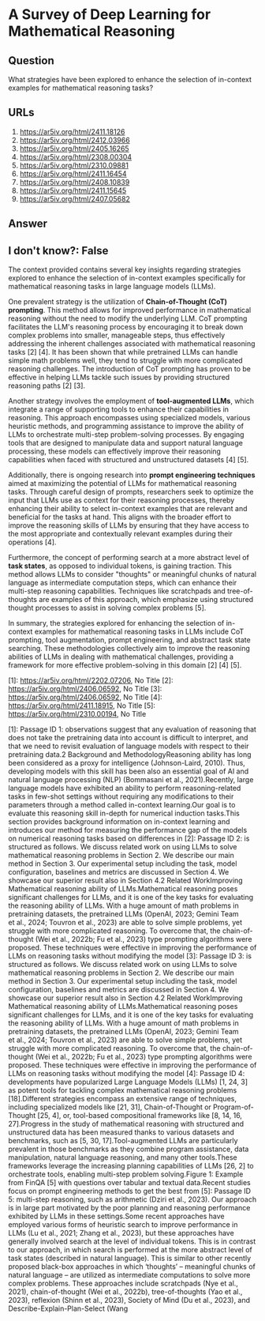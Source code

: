 # A Survey of Deep Learning for Mathematical Reasoning

## Question

What strategies have been explored to enhance the selection of in-context examples for mathematical reasoning tasks?

## URLs

1. https://ar5iv.org/html/2411.18126
2. https://ar5iv.org/html/2412.03966
3. https://ar5iv.org/html/2405.16265
4. https://ar5iv.org/html/2308.00304
5. https://ar5iv.org/html/2310.09881
6. https://ar5iv.org/html/2411.16454
7. https://ar5iv.org/html/2408.10839
8. https://ar5iv.org/html/2411.15645
9. https://ar5iv.org/html/2407.05682

## Answer

## I don't know?: False

The context provided contains several key insights regarding strategies explored to enhance the selection of in-context examples specifically for mathematical reasoning tasks in large language models (LLMs). 

One prevalent strategy is the utilization of **Chain-of-Thought (CoT) prompting**. This method allows for improved performance in mathematical reasoning without the need to modify the underlying LLM. CoT prompting facilitates the LLM's reasoning process by encouraging it to break down complex problems into smaller, manageable steps, thus effectively addressing the inherent challenges associated with mathematical reasoning tasks [2] [4]. It has been shown that while pretrained LLMs can handle simple math problems well, they tend to struggle with more complicated reasoning challenges. The introduction of CoT prompting has proven to be effective in helping LLMs tackle such issues by providing structured reasoning paths [2] [3].

Another strategy involves the employment of **tool-augmented LLMs**, which integrate a range of supporting tools to enhance their capabilities in reasoning. This approach encompasses using specialized models, various heuristic methods, and programming assistance to improve the ability of LLMs to orchestrate multi-step problem-solving processes. By engaging tools that are designed to manipulate data and support natural language processing, these models can effectively improve their reasoning capabilities when faced with structured and unstructured datasets [4] [5].

Additionally, there is ongoing research into **prompt engineering techniques** aimed at maximizing the potential of LLMs for mathematical reasoning tasks. Through careful design of prompts, researchers seek to optimize the input that LLMs use as context for their reasoning processes, thereby enhancing their ability to select in-context examples that are relevant and beneficial for the tasks at hand. This aligns with the broader effort to improve the reasoning skills of LLMs by ensuring that they have access to the most appropriate and contextually relevant examples during their operations [4].

Furthermore, the concept of performing search at a more abstract level of **task states**, as opposed to individual tokens, is gaining traction. This method allows LLMs to consider "thoughts" or meaningful chunks of natural language as intermediate computation steps, which can enhance their multi-step reasoning capabilities. Techniques like scratchpads and tree-of-thoughts are examples of this approach, which emphasize using structured thought processes to assist in solving complex problems [5]. 

In summary, the strategies explored for enhancing the selection of in-context examples for mathematical reasoning tasks in LLMs include CoT prompting, tool augmentation, prompt engineering, and abstract task state searching. These methodologies collectively aim to improve the reasoning abilities of LLMs in dealing with mathematical challenges, providing a framework for more effective problem-solving in this domain [2] [4] [5].

[1]: https://ar5iv.org/html/2202.07206, No Title
[2]: https://ar5iv.org/html/2406.06592, No Title
[3]: https://ar5iv.org/html/2406.06592, No Title
[4]: https://ar5iv.org/html/2411.18915, No Title
[5]: https://ar5iv.org/html/2310.00194, No Title

[1]: Passage ID 1: observations suggest that any evaluation of reasoning that does not take the pretraining data into account is difficult to interpret, and that we need to revisit evaluation of language models with respect to their pretraining data.2 Background and MethodologyReasoning ability has long been considered as a proxy for intelligence (Johnson-Laird, 2010). Thus, developing models with this skill has been also an essential goal of AI and natural language processing (NLP) (Bommasani et al., 2021).Recently, large language models have exhibited an ability to perform reasoning-related tasks in few-shot settings without requiring any modifications to their parameters through a method called in-context learning.Our goal is to evaluate this reasoning skill in-depth for numerical induction tasks.This section provides background information on in-context learning and introduces our method for measuring the performance gap of the models on numerical reasoning tasks based on differences in
[2]: Passage ID 2: is structured as follows. We discuss related work on using LLMs to solve mathematical reasoning problems in Section 2. We describe our main method in Section 3. Our experimental setup including the task, model configuration, baselines and metrics are discussed in Section 4. We showcase our superior result also in Section 4.2 Related WorkImproving Mathematical reasoning ability of LLMs.Mathematical reasoning poses significant challenges for LLMs, and it is one of the key tasks for evaluating the reasoning ability of LLMs. With a huge amount of math problems in pretraining datasets, the pretrained LLMs (OpenAI, 2023; Gemini Team et al., 2024; Touvron et al., 2023) are able to solve simple problems, yet struggle with more complicated reasoning. To overcome that, the chain-of-thought (Wei et al., 2022b; Fu et al., 2023) type prompting algorithms were proposed. These techniques were effective in improving the performance of LLMs on reasoning tasks without modifying the model
[3]: Passage ID 3: is structured as follows. We discuss related work on using LLMs to solve mathematical reasoning problems in Section 2. We describe our main method in Section 3. Our experimental setup including the task, model configuration, baselines and metrics are discussed in Section 4. We showcase our superior result also in Section 4.2 Related WorkImproving Mathematical reasoning ability of LLMs.Mathematical reasoning poses significant challenges for LLMs, and it is one of the key tasks for evaluating the reasoning ability of LLMs. With a huge amount of math problems in pretraining datasets, the pretrained LLMs (OpenAI, 2023; Gemini Team et al., 2024; Touvron et al., 2023) are able to solve simple problems, yet struggle with more complicated reasoning. To overcome that, the chain-of-thought (Wei et al., 2022b; Fu et al., 2023) type prompting algorithms were proposed. These techniques were effective in improving the performance of LLMs on reasoning tasks without modifying the model
[4]: Passage ID 4: developments have popularized Large Language Models (LLMs) [1, 24, 3] as potent tools for tackling complex mathematical reasoning problems [18].Different strategies encompass an extensive range of techniques, including specialized models like [21, 31], Chain-of-Thought or Program-of-Thought [25, 4], or, tool-based compositional frameworks like [8, 14, 16, 27].Progress in the study of mathematical reasoning with structured and unstructured data has been measured thanks to various datasets and benchmarks, such as [5, 30, 17].Tool-augmented LLMs are particularly prevalent in those benchmarks as they combine program assistance, data manipulation, natural language reasoning, and many other tools.These frameworks leverage the increasing planning capabilities of LLMs [26, 2] to orchestrate tools, enabling multi-step problem solving.Figure 1: Example from FinQA [5] with questions over tabular and textual data.Recent studies focus on prompt engineering methods to get the best from
[5]: Passage ID 5: multi-step reasoning, such as arithmetic (Dziri et al., 2023). Our approach is in large part motivated by the poor planning and reasoning performance exhibited by LLMs in these settings.Some recent approaches have employed various forms of heuristic search to improve performance in LLMs (Lu et al., 2021; Zhang et al., 2023), but these approaches have generally involved search at the level of individual tokens. This is in contrast to our approach, in which search is performed at the more abstract level of task states (described in natural language). This is similar to other recently proposed black-box approaches in which ‘thoughts’ – meaningful chunks of natural language – are utilized as intermediate computations to solve more complex problems. These approaches include scratchpads (Nye et al., 2021), chain-of-thought (Wei et al., 2022b), tree-of-thoughts (Yao et al., 2023), reflexion (Shinn et al., 2023), Society of Mind (Du et al., 2023), and Describe-Explain-Plan-Select (Wang